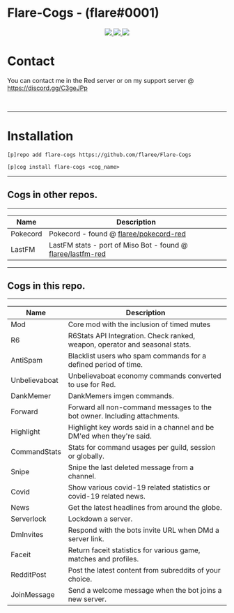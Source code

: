 # Flare-Cogs - (flare#0001)
<p align="center">
  <a href="https://github.com/Cog-Creators/Red-DiscordBot/tree/V3/develop">
    <img src="https://img.shields.io/badge/Red%20DiscordBot-V3-red.svg">
    </a>
  <a href="https://github.com/Rapptz/discord.py">
    <img src="https://img.shields.io/badge/Discord.py-rewrite-blue.svg">
    </a>
  <a href="https://github.com/ambv/black">
    <img src="https://img.shields.io/badge/code%20style-black-000000.svg">
    </a>

</p>

# Contact
You can contact me in the Red server or on my support server @ https://discord.gg/C3geJPp

<br>

---


# Installation
`[p]repo add flare-cogs https://github.com/flaree/Flare-Cogs`

`[p]cog install flare-cogs <cog_name>`

---
## Cogs in other repos.
---
| Name | Description
| --- | --- |
| Pokecord | Pokecord - found @ [flaree/pokecord-red](https://github.com/flaree/pokecord-red) |
| LastFM | LastFM stats - port of Miso Bot - found @ [flaree/lastfm-red](https://github.com/flaree/lastfm-red) |


---
## Cogs in this repo.
---
| Name | Description |
| --- | --- |
| Mod | Core mod with the inclusion of timed mutes |
| R6 | R6Stats API Integration. Check ranked, weapon, operator and seasonal stats. |
| AntiSpam | Blacklist users who spam commands for a defined period of time. |
| Unbelievaboat | Unbelievaboat economy commands converted to use for Red. |
| DankMemer | DankMemers imgen commands. |
| Forward | Forward all non-command messages to the bot owner. Including attachments.|
| Highlight | Highlight key words said in a channel and be DM'ed when they're said. |
| CommandStats | Stats for command usages per guild, session or globally. |
| Snipe | Snipe the last deleted message from a channel. |
| Covid | Show various covid-19 related statistics or covid-19 related news. |
| News  | Get the latest headlines from around the globe. |
| Serverlock | Lockdown a server. |
| DmInvites | Respond with the bots invite URL when DMd a server link. |
| Faceit | Return faceit statistics for various game, matches and profiles. |
| RedditPost | Post the latest content from subreddits of your choice. |
| JoinMessage | Send a welcome message when the bot joins a new server. |
